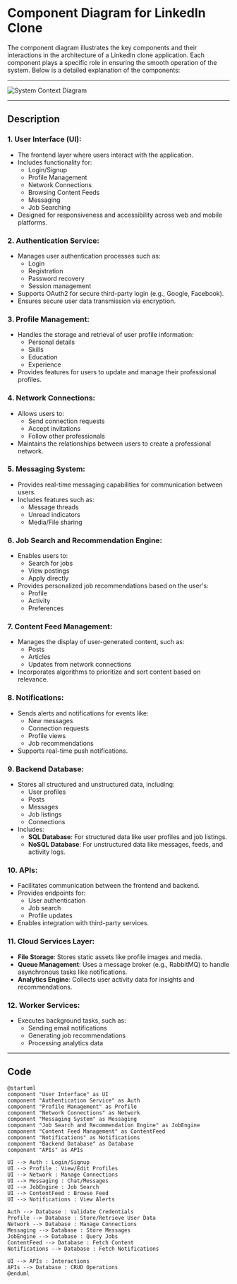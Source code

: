 # Component Diagram for LinkedIn Clone

The component diagram illustrates the key components and their interactions in the architecture of a LinkedIn clone application. Each component plays a specific role in ensuring the smooth operation of the system. Below is a detailed explanation of the components:

---

![System Context Diagram](https://www.plantuml.com/plantuml/png/RPF1RgCm48RlFCMezuexXrNRj9LORNUpGUnzWYTW1Up87XBbxTS6x1gKcptpOSt_QNYnZ8R7eSyQFLoq8iNmL5ioK2ecSyA6dW0jr6KAl8xSkODiaALMK96voWNqhHJT6tsIFS4NAcnfSBK9Myef-PlufiqPTbefQlp3TaANUef-aRNOIjL2TRTCmyJ5Oah-r4Ue24tJ0Ie11tAzWPIO1_zGZf_dTk1yIxzsex0_V1A9ROAbvrkh59hboOb9vayhAVg6pPcKW7TaFA8bJyVBIlU-d9_oXoohItX-_Z6PXW9-QJTrNibMZPVG2j8B-2Vfbdy8oQ5c0nDq5qkmr7jWeb97xJhaV2vG1A8r1toh3jr4aUk_6Nsp1FuMW9MQPLfuxScmY-dpUIegyG3sKY2xOGq9lu7OsooatR0LQqFvWTX8kX9CI-tRMKYUyeyrnFmFtuPe8shOSdz7CdTlncQ9Z2trITnqmLQsal8OJP5a8TnsG37_kBWayBNj6xj3_Gv_BWwQcHTIOXpw_m00)


---
## Description

### 1. **User Interface (UI)**:
- The frontend layer where users interact with the application.
- Includes functionality for:
  - Login/Signup
  - Profile Management
  - Network Connections
  - Browsing Content Feeds
  - Messaging
  - Job Searching
- Designed for responsiveness and accessibility across web and mobile platforms.

### 2. **Authentication Service**:
- Manages user authentication processes such as:
  - Login
  - Registration
  - Password recovery
  - Session management
- Supports OAuth2 for secure third-party login (e.g., Google, Facebook).
- Ensures secure user data transmission via encryption.

### 3. **Profile Management**:
- Handles the storage and retrieval of user profile information:
  - Personal details
  - Skills
  - Education
  - Experience
- Provides features for users to update and manage their professional profiles.

### 4. **Network Connections**:
- Allows users to:
  - Send connection requests
  - Accept invitations
  - Follow other professionals
- Maintains the relationships between users to create a professional network.

### 5. **Messaging System**:
- Provides real-time messaging capabilities for communication between users.
- Includes features such as:
  - Message threads
  - Unread indicators
  - Media/File sharing

### 6. **Job Search and Recommendation Engine**:
- Enables users to:
  - Search for jobs
  - View postings
  - Apply directly
- Provides personalized job recommendations based on the user's:
  - Profile
  - Activity
  - Preferences

### 7. **Content Feed Management**:
- Manages the display of user-generated content, such as:
  - Posts
  - Articles
  - Updates from network connections
- Incorporates algorithms to prioritize and sort content based on relevance.

### 8. **Notifications**:
- Sends alerts and notifications for events like:
  - New messages
  - Connection requests
  - Profile views
  - Job recommendations
- Supports real-time push notifications.

### 9. **Backend Database**:
- Stores all structured and unstructured data, including:
  - User profiles
  - Posts
  - Messages
  - Job listings
  - Connections
- Includes:
  - **SQL Database**: For structured data like user profiles and job listings.
  - **NoSQL Database**: For unstructured data like messages, feeds, and activity logs.

### 10. **APIs**:
- Facilitates communication between the frontend and backend.
- Provides endpoints for:
  - User authentication
  - Job search
  - Profile updates
- Enables integration with third-party services.

### 11. **Cloud Services Layer**:
- **File Storage**: Stores static assets like profile images and media.
- **Queue Management**: Uses a message broker (e.g., RabbitMQ) to handle asynchronous tasks like notifications.
- **Analytics Engine**: Collects user activity data for insights and recommendations.

### 12. **Worker Services**:
- Executes background tasks, such as:
  - Sending email notifications
  - Generating job recommendations
  - Processing analytics data

---


## Code

```plantuml
@startuml
component "User Interface" as UI
component "Authentication Service" as Auth
component "Profile Management" as Profile
component "Network Connections" as Network
component "Messaging System" as Messaging
component "Job Search and Recommendation Engine" as JobEngine
component "Content Feed Management" as ContentFeed
component "Notifications" as Notifications
component "Backend Database" as Database
component "APIs" as APIs

UI --> Auth : Login/Signup
UI --> Profile : View/Edit Profiles
UI --> Network : Manage Connections
UI --> Messaging : Chat/Messages
UI --> JobEngine : Job Search
UI --> ContentFeed : Browse Feed
UI --> Notifications : View Alerts

Auth --> Database : Validate Credentials
Profile --> Database : Store/Retrieve User Data
Network --> Database : Manage Connections
Messaging --> Database : Store Messages
JobEngine --> Database : Query Jobs
ContentFeed --> Database : Fetch Content
Notifications --> Database : Fetch Notifications

UI --> APIs : Interactions
APIs --> Database : CRUD Operations
@enduml






